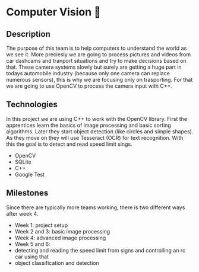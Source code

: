 # Computer Vision 👀 

## Description

The purpose of this team is to help computers to understand the world as we see it. More preciesly we are going to process pictures and videos from car dashcams and tranport situations and try to make decisions based on that. These camera systems slowly but surely are getting a huge part in todays automobile industry (because only one camera can replace numerous sensors), this is why we are focusing only on trasporting. For that we are going to use OpenCV to process the camera input with C++.   

## Technologies

In this project we are using C++ to work with the OpenCV library. First the apprentices learn the basics of image processing and basic sorting algorithms. Later they start object detection (like circles and simple shapes). As they move on they will use Tesseract (OCR) for text recognition. With this the goal is to detect and read speed limit sings.

 -  OpenCV
 -  SQLite
 -  C++
 -  Google Test
 
## Milestones

Since there are typically more teams working, there is two different ways after week 4.

 -  Week 1: project setup
 -  Week 2 and 3: basic image processing
 -  Week 4: advanced image processing
 -  Week 5 and 6:
   -  detecting and reading the speed limit from signs and controlling an rc car using that
   -  object classification and detection
